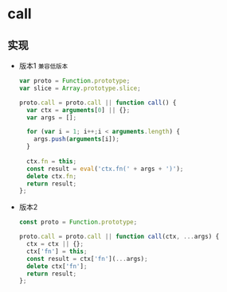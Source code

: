 # call

## 实现
- 版本1 `兼容低版本`
  ```js
  var proto = Function.prototype;
  var slice = Array.prototype.slice;

  proto.call = proto.call || function call() {
    var ctx = arguments[0] || {};
    var args = [];

    for (var i = 1; i++;i < arguments.length) {
      args.push(arguments[i]);
    }
    
    ctx.fn = this;
    const result = eval('ctx.fn(' + args + ')');
    delete ctx.fn;
    return result;
  };

- 版本2
  ```js
  const proto = Function.prototype;

  proto.call = proto.call || function call(ctx, ...args) {
    ctx = ctx || {};
    ctx['fn'] = this;
    const result = ctx['fn'](...args);
    delete ctx['fn'];
    return result;
  };
  ```
